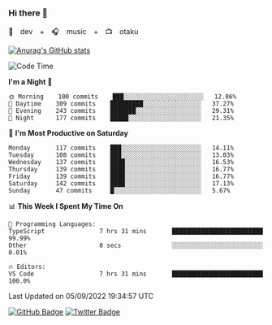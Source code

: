 ### Hi there 👋

🚀　dev　+　🎧　music　+　📺　otaku


[![Anurag's GitHub stats](https://github-readme-stats.vercel.app/api?username=koheitasaka&count_private=true&show_icons=true&theme=monokai)](https://github.com/koheitasaka/github-readme-stats)

<!--START_SECTION:waka-->
![Code Time](http://img.shields.io/badge/Code%20Time-1%2C056%20hrs%2052%20mins-blue)

**I'm a Night 🦉** 

```text
🌞 Morning    100 commits    ███░░░░░░░░░░░░░░░░░░░░░░   12.06% 
🌆 Daytime    309 commits    █████████░░░░░░░░░░░░░░░░   37.27% 
🌃 Evening    243 commits    ███████░░░░░░░░░░░░░░░░░░   29.31% 
🌙 Night      177 commits    █████░░░░░░░░░░░░░░░░░░░░   21.35%

```
📅 **I'm Most Productive on Saturday** 

```text
Monday       117 commits    ███░░░░░░░░░░░░░░░░░░░░░░   14.11% 
Tuesday      108 commits    ███░░░░░░░░░░░░░░░░░░░░░░   13.03% 
Wednesday    137 commits    ████░░░░░░░░░░░░░░░░░░░░░   16.53% 
Thursday     139 commits    ████░░░░░░░░░░░░░░░░░░░░░   16.77% 
Friday       139 commits    ████░░░░░░░░░░░░░░░░░░░░░   16.77% 
Saturday     142 commits    ████░░░░░░░░░░░░░░░░░░░░░   17.13% 
Sunday       47 commits     █░░░░░░░░░░░░░░░░░░░░░░░░   5.67%

```


📊 **This Week I Spent My Time On** 

```text
💬 Programming Languages: 
TypeScript               7 hrs 31 mins       █████████████████████████   99.99% 
Other                    0 secs              ░░░░░░░░░░░░░░░░░░░░░░░░░   0.01%

🔥 Editors: 
VS Code                  7 hrs 31 mins       █████████████████████████   100.0%

```


 Last Updated on 05/09/2022 19:34:57 UTC
<!--END_SECTION:waka-->

[![GitHub Badge](https://img.shields.io/badge/GitHub-100000?style=for-the-badge&logo=github&logoColor=white)](https://github.com/koheitasaka)
[![Twitter Badge](https://img.shields.io/badge/Twitter-1DA1F2?style=for-the-badge&logo=twitter&logoColor=white)](https://twitter.com/sleep_asleep_)
